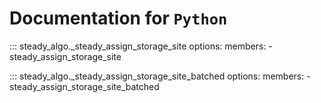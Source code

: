 # Documentation for `Python`

::: steady_algo._steady_assign_storage_site
    options:
      members:
        - steady_assign_storage_site

::: steady_algo._steady_assign_storage_site_batched
    options:
      members:
        - steady_assign_storage_site_batched
